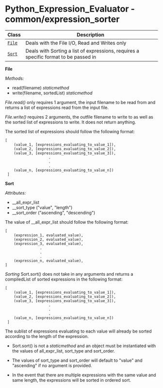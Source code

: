 # Python_Expression_Evaluator - common/expression_sorter


| Class         | Description |
| --------------| ------------------------------------------------- |
| [`File`][c1]  | Deals with the File I/O, Read and Writes only |
| [`Sort`][c2]  | Deals with Sorting a list of expressions, requires a specific format to be passed in |

[c1]: https://github.com/chuanhao01/Python_Expression_Evaluator/blob/dev/src/common/expression_sorter/file.py
[c2]: https://github.com/chuanhao01/Python_Expression_Evaluator/blob/dev/src/common/expression_sorter/sort.py


**File**

*Methods:*
- read(filename) *staticmethod*
- write(filename, sortedList) *staticmethod*

*File.read()* only requires 1 argument, the input filename to be read from and returns a list of expressions read from the input file.

*File.write()* requires 2 arguments, the outfile filename to write to as well as the sorted list of expressions to write. It does not return anything.

The sorted list of expressions should follow the following format:
```
[
    (value_1, [expressions_evaluating_to_value_1]),
    (value_2, [expressions_evaluating_to_value_2]),
    (value_3, [expressions_evaluating_to_value_3]),
                    .
                    .
                    .
    (value_n, [expressions_evaluating_to_value_n])
 ]
 ```


**Sort**

*Attributes:*
- __all_expr_list
- __sort_type       ("value", "length")
- __sort_order      ("ascending", "descending")

The value of __all_expr_list should follow the following format:
```
[
    (expression_1, evaluated_value),
    (expression_2, evaluated_value),
    (expression_3, evaluated_value),
                .
                .
                .
    (expression_n, evaluated_value),
]
```


*Sorting*
Sort.sort() does not take in any arguments and returns a compiledList of sorted expressions in the following format:
```
[
    (value_1, [expressions_evaluating_to_value_1]),
    (value_2, [expressions_evaluating_to_value_2]),
    (value_3, [expressions_evaluating_to_value_3]),
                    .
                    .
                    .
    (value_n, [expressions_evaluating_to_value_n])
 ]
 ```

The sublist of expressions evaluating to each value will already be sorted according to the length of the expression.

* Sort.sort() is not a *staticmethod* and an object must be instantiated with the values of all_expr_list, sort_type and sort_order.

* The values of sort_type and sort_order will default to "value" and "ascending" if no argument is provided.
  
* In the event that there are multiple expressions with the same value and same length, the expressions will be sorted in ordered sort.